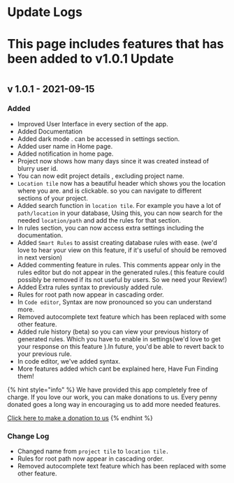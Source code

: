 
# Update Logs

# This page includes features that has been added to v1.0.1 Update

#
#

## v 1.0.1 - 2021-09-15

### Added

* Improved User Interface in every section of the app.
* Added Documentation
* Added dark mode . can be accessed in settings section.
* Added user name in Home page.
* Added notification in home page.
* Project now shows how many days since it was created instead of blurry user id.
* You can now edit project details , excluding project name.
* `Location tile` now has a beautiful  header which shows you the location where you are. and is clickable. so you can navigate to different sections of your project.
* Added search function in `location tile`. For example you have a lot of `path/location` in your database, Using this, you can now search for the needed `location/path` and add the rules for that section.
* In rules section, you can now access extra settings including the documentation.
* Added `Smart Rules` to assist creating database rules with ease. \(we'd love to hear your view on this feature, if it's useful of should be removed in next version\)
* Added commenting feature in rules. This comments appear only in the rules editor but do not appear in the generated rules.\( this feature could possibly be removed if its not useful by users. So we need your Review!\)
* Added Extra rules syntax to previously added rule.
* Rules for root path now appear in cascading order.
* In `Code editor`, Syntax are now pronounced so you can understand more.
*  Removed autocomplete text feature which has been replaced with some other feature.
* Added rule history \(beta\) so you can view your previous history of generated rules. Which you have to enable in settings\(we'd love to get your response on this feature \).In future, you'd be able to revert back to your previous rule.
* In code editor, we've added syntax. 
* More features added which cant be explained here, Have Fun Finding them!

{% hint style="info" %}
We have provided this app completely free of charge. If you love our work, you can make donations to us. Every penny donated goes a long way in encouraging us to add more needed features.

[C](https://flutterwave.com/pay/prodevstudioxryv)[lick here to make a donation to us](https://flutterwave.com/pay/prodevstudioxryv)
{% endhint %}

### Change Log

* Changed name from `project tile` to `location tile.`
* Rules for root path now appear in cascading order.
* Removed autocomplete text feature which has been replaced with some other feature.


